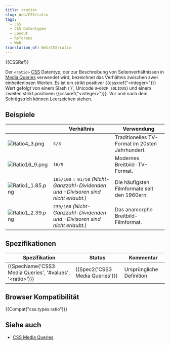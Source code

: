 ```yaml
---
title: <ratio>
slug: Web/CSS/ratio
tags:
  - CSS
  - CSS Datentypen
  - Layout
  - Referenz
  - Web
translation_of: Web/CSS/ratio
---
```

{{CSSRef}}

Der `<ratio>` [CSS](/de/docs/Web/CSS) Datentyp, der zur Beschreibung von Seitenverhältnissen in [Media Queries](/de/docs/Web/Guide/CSS/Media_queries) verwendet wird, bezeichnet das Verhältnis zwischen zwei einheitenlosen Werten. Es ist ein strikt positiver {{cssxref("&lt;integer&gt;")}} Wert gefolgt von einem Slash ('/', Unicode `U+002F SOLIDUS`) und einem zweiten strikt positivem {{cssxref("&lt;integer&gt;")}}. Vor und nach dem Schrägstrich können Leerzeichen stehen.

## Beispiele

|                                                            | Verhältnis                                                                           | Verwendung                                      |
| ---------------------------------------------------------- | ------------------------------------------------------------------------------------ | ----------------------------------------------- |
| ![Ratio4_3.png](/@api/deki/files/5714/=Ratio4_3.png)       | `4/3`                                                                                | Traditionelles TV-Format im 20sten Jahrhundert. |
| ![Ratio16_9.png](/@api/deki/files/5711/=Ratio16_9.png)     | `16/9`                                                                               | Modernes Breitbild-TV-Format.                   |
| ![Ratio1_1.85.png](/@api/deki/files/5712/=Ratio1_1.85.png) | `185/100` = `91/50` _(Nicht-Ganzzahl-Dividenden und -Divisoren sind nicht erlaubt.)_ | Die häufigsten Filmformate seit den 1960ern.    |
| ![Ratio1_2.39.png](/@api/deki/files/5713/=Ratio1_2.39.png) | `239/100` _(Nicht-Ganzzahl-Dividenden und -Divisoren sind nicht erlaubt.)_           | Das anamorphe Breitbild-Filmformat.             |

## Spezifikationen

| Spezifikation                                                                        | Status                                   | Kommentar                |
| ------------------------------------------------------------------------------------ | ---------------------------------------- | ------------------------ |
| {{SpecName('CSS3 Media Queries', '#values', '&lt;ratio&gt;')}} | {{Spec2('CSS3 Media Queries')}} | Ursprüngliche Definition |

## Browser Kompatibilität

{{Compat("css.types.ratio")}}

## Siehe auch

- [CSS Media Queries](/de/docs/Web/Guide/CSS/Media_queries)
